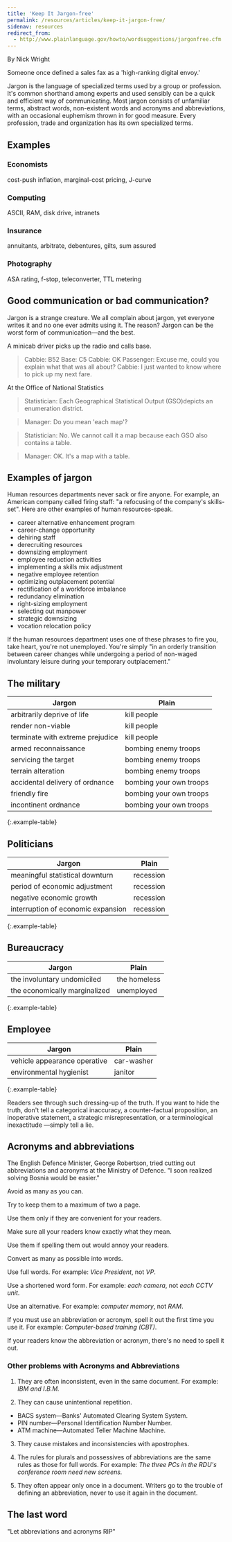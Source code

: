 ```yaml
---
title: 'Keep It Jargon-free'
permalink: /resources/articles/keep-it-jargon-free/
sidenav: resources
redirect_from:
  - http://www.plainlanguage.gov/howto/wordsuggestions/jargonfree.cfm
---
```


By Nick Wright

Someone once defined a sales fax as a 'high-ranking digital envoy.'

Jargon is the language of specialized terms used by a group or profession. It's common shorthand among experts and used sensibly can be a quick and efficient way of communicating. Most jargon consists of unfamiliar terms, abstract words, non-existent words and acronyms and abbreviations, with an occasional euphemism thrown in for good measure. Every profession, trade and organization has its own specialized terms.

## Examples

### Economists

cost-push inflation, marginal-cost pricing, J-curve

### Computing

ASCII, RAM, disk drive, intranets

### Insurance

annuitants, arbitrate, debentures, gilts, sum assured

### Photography

ASA rating, f-stop, teleconverter, TTL metering

## Good communication or bad communication?

Jargon is a strange creature. We all complain about jargon, yet everyone writes it and no one ever admits using it. The reason? Jargon can be the worst form of communication—and the best.

A minicab driver picks up the radio and calls base.

> Cabbie: B52
> Base: C5
> Cabbie: OK
> Passenger: Excuse me, could you explain what that was all about?
> Cabbie: I just wanted to know where to pick up my next fare.

At the Office of National Statistics

> Statistician: Each Geographical Statistical Output (GSO)depicts an enumeration district.

> Manager: Do you mean 'each map'?

> Statistician: No. We cannot call it a map because each GSO also contains a table.

> Manager: OK. It's a map with a table.

## Examples of jargon

Human resources departments never sack or fire anyone. For example, an American company called firing staff: "a refocusing of the company's skills-set". Here are other examples of human resources-speak.

- career alternative enhancement program
- career-change opportunity
- dehiring staff
- derecruiting resources
- downsizing employment
- employee reduction activities
- implementing a skills mix adjustment
- negative employee retention
- optimizing outplacement potential
- rectification of a workforce imbalance
- redundancy elimination
- right-sizing employment
- selecting out manpower
- strategic downsizing
- vocation relocation policy

If the human resources department uses one of these phrases to fire you, take heart, you're not unemployed. You're simply "in an orderly transition between career changes while undergoing a period of non-waged involuntary leisure during your temporary outplacement."

## The military

Jargon | Plain
--- | ---
arbitrarily deprive of life	| kill people
render non-viable	| kill people
terminate with extreme prejudice | kill people
armed reconnaissance | bombing enemy troops
servicing the target | bombing enemy troops
terrain alteration | bombing enemy troops
accidental delivery of ordnance	| bombing your own troops
friendly fire	| bombing your own troops
incontinent ordnance | bombing your own troops
{:.example-table}

## Politicians

Jargon | Plain
--- | ---
meaningful statistical downturn	| recession
period of economic adjustment	| recession
negative economic growth | recession
interruption of economic expansion | recession
{:.example-table}

## Bureaucracy

Jargon | Plain
--- | ---
the involuntary undomiciled	| the homeless
the economically marginalized	| unemployed
{:.example-table}

## Employee

Jargon | Plain
--- | ---
vehicle appearance operative	| car-washer
environmental hygienist | janitor
{:.example-table}

Readers see through such dressing-up of the truth. If you want to hide the truth, don't tell a categorical inaccuracy, a counter-factual proposition, an inoperative statement, a strategic misrepresentation, or a terminological inexactitude —simply tell a lie.

## Acronyms and abbreviations

The English Defence Minister, George Robertson, tried cutting out abbreviations and acronyms at the Ministry of Defence. "I soon realized solving Bosnia would be easier."

Avoid as many as you can.

Try to keep them to a maximum of two a page.

Use them only if they are convenient for your readers.

Make sure all your readers know exactly what they mean.

Use them if spelling them out would annoy your readers.

Convert as many as possible into words.

Use full words. For example: _Vice President_, not _VP_.

Use a shortened word form. For example: _each camera_, not _each CCTV unit_.

Use an alternative. For example: _computer memory_, not _RAM_.

If you must use an abbreviation or acronym, spell it out the first time you use it. For example: _Computer-based training (CBT)_.

If your readers know the abbreviation or acronym, there's no need to spell it out.

### Other problems with Acronyms and Abbreviations

1. They are often inconsistent, even in the same document. For example: _IBM and I.B.M._

2. They can cause unintentional repetition.
  - BACS system—Banks' Automated Clearing System System.
  - PIN number—Personal Identification Number Number.
  - ATM machine—Automated Teller Machine Machine.

3. They cause mistakes and inconsistencies with apostrophes.

4. The rules for plurals and possessives of abbreviations are the same rules as those for full words. For example: _The three PCs in the RDU's conference room need new screens._

5. They often appear only once in a document. Writers go to the trouble of defining an abbreviation, never to use it again in the document.

## The last word

"Let abbreviations and acronyms RIP"
